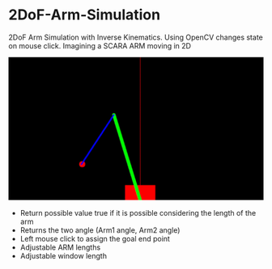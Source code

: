# 2DoF-Arm-Simulation
2DoF Arm Simulation with Inverse Kinematics. Using OpenCV changes state on mouse click.
Imagining a SCARA ARM moving in 2D

![DEMO](demo.gif)

- Return possible value true if it is possible considering the length of the arm
- Returns the two angle (Arm1 angle, Arm2 angle)
- Left mouse click to assign the goal end point
- Adjustable ARM lengths
- Adjustable window length